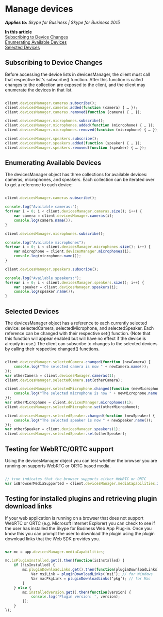 
# Manage devices


 _**Applies to:** Skype for Business | Skype for Business 2015_

 **In this article**<br/>
[Subscribing to Device Changes](#sectionSection0)<br/>
[Enumerating Available Devices](#sectionSection1)<br/>
[Selected Devices](#sectionSection2)



## Subscribing to Device Changes
<a name="sectionSection0"> </a>

Before accessing the device lists in devicesManager, the client must call that respective list's subscribe() function. After this function is called changes to the collection are exposed to the client, and the client may enumerate the devices in that list.


```js

client.devicesManager.cameras.subscribe();
client.devicesManager.cameras.added(function (camera) { … });
client.devicesManager.cameras.removed(function (camera) { … });

client.devicesManager.microphones.subscribe();
client.devicesManager.microphones.added(function (microphone) { … });
client.devicesManager.microphones.removed(function (microphone) { … });

client.devicesManager.speakers.subscribe();
client.devicesManager.speakers.added(function (speaker) { … });
client.devicesManager.speakers.removed(function (speaker) { … });

```


## Enumerating Available Devices
<a name="sectionSection1"> </a>

The devicesManager object has three collections for available devices: cameras, microphones, and speakers. Each collection can be iterated over to get a reference to each device:


```js

client.devicesManager.cameras.subscribe();

console.log("Available cameras:");
for(var i = 0; i < client.devicesManager.cameras.size(); i++) {
	var camera = client.devicesManager.cameras(i);
	console.log(camera.name());
}

client.devicesManager.microphones.subscribe();

console.log("Available microphones");
for(var i = 0; i < client.devicesManager.microphones.size(); i++) {
	var microphone = client.devicesManager.microphones(i);
	console.log(microphone.name());
}

client.devicesManager.speakers.subscribe();

console.log("Available speakers:");
for(var i = 0; i < client.devicesManager.speakers.size(); i++) {
	var speaker = client.devicesManager.speakers(i);
	console.log(speaker.name());
}

```


## Selected Devices
<a name="sectionSection2"> </a>

The devicesManager object has a reference to each currently selected device: selectedCamera, selectedMicrophone, and selectedSpeaker. Each reference can be changed with their respective set() function. (Note that this function will appear enabled but will have no effect if the device is already in use.) The client can subscribe to changes to the selected devices by calling their respective changed() functions.


```js

client.devicesManager.selectedCamera.changed(function (newCamera) {
	console.log("The selected camera is now " + newCamera.name());
});
var otherCamera = client.devicesManager.cameras(1);
client.devicesManager.selectedCamera.set(otherCamera);

client.devicesManager.selectedMicrophone.changed(function (newMicrophone) {
	console.log("The selected microphone is now " + newMicrophone.name());
});
var otherMicrophone = client.devicesManager.microphones(1);
client.devicesManager.selectedMicrophone.set(otherMicrophone);

client.devicesManager.selectedSpeaker.changed(function (newSpeaker) {
	console.log("The selected speaker is now " + newSpeaker.name());
});
var otherSpeaker = client.devicesManager.speakers(1);
client.devicesManager.selectedSpeaker.set(otherSpeaker);

```

## Testing for WebRTC/ORTC support

Using the devicesManager object you can test whether the browser you are running on supports WebRTC or ORTC based media.


```js

// true indicates that the browser supports either WebRTC or ORTC
var isBrowserMediaSupported = client.devicesManager.mediaCapabilities.isBrowserMediaSupported();

```

## Testing for installed plugins and retrieving plugin download links

If your web application is running on a browser that does not support WebRTC or ORTC (e.g. Microsoft Internet Explorer) you can check to see if the user has installed the Skype for Business Web App Plug-in. Once you know this you can prompt the user to download the plugin using the plugin download links that the Web SDK provides you.


```js

var mc = app.devicesManager.mediaCapabilities;

mc.isPluginInstalled.get().then(function(isInstalled) {
	if (!isInstalled) {
		mc.pluginDownloadLinks.get().then(function(pluginDownloadLinks) {
			Var msiLink = pluginDownloadLinks(‘msi’); // for Windows
			Var macPkgLink = pluginDownloadLinks(‘pkg’); // for Mac
		}
	} else {
		mc.installedVersion.get().then(function(version) {
			console.log('Plugin version: ', version);
		});
	}
});


```

